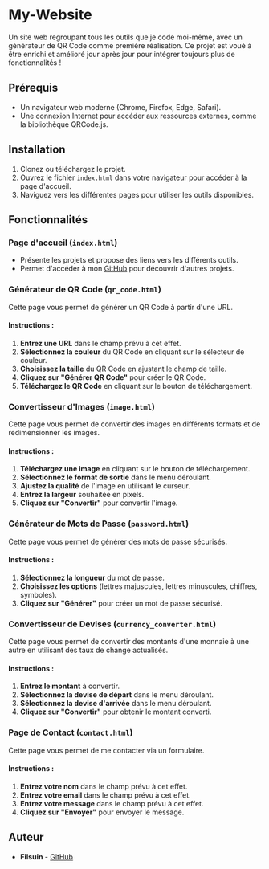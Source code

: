 # My-Website
Un site web regroupant tous les outils que je code moi-même, avec un générateur de QR Code comme première réalisation. Ce projet est voué à être enrichi et amélioré jour après jour pour intégrer toujours plus de fonctionnalités !

## Prérequis

- Un navigateur web moderne (Chrome, Firefox, Edge, Safari).
- Une connexion Internet pour accéder aux ressources externes, comme la bibliothèque QRCode.js.

## Installation

1. Clonez ou téléchargez le projet.
2. Ouvrez le fichier `index.html` dans votre navigateur pour accéder à la page d'accueil.
3. Naviguez vers les différentes pages pour utiliser les outils disponibles.

## Fonctionnalités

### Page d'accueil (`index.html`)

- Présente les projets et propose des liens vers les différents outils.
- Permet d'accéder à mon [GitHub](https://github.com/filsuin) pour découvrir d'autres projets.

### Générateur de QR Code (`qr_code.html`)

Cette page vous permet de générer un QR Code à partir d'une URL.

#### Instructions :

1. **Entrez une URL** dans le champ prévu à cet effet.
2. **Sélectionnez la couleur** du QR Code en cliquant sur le sélecteur de couleur.
3. **Choisissez la taille** du QR Code en ajustant le champ de taille.
4. **Cliquez sur "Générer QR Code"** pour créer le QR Code.
5. **Téléchargez le QR Code** en cliquant sur le bouton de téléchargement.

### Convertisseur d'Images (`image.html`)

Cette page vous permet de convertir des images en différents formats et de redimensionner les images.

#### Instructions :

1. **Téléchargez une image** en cliquant sur le bouton de téléchargement.
2. **Sélectionnez le format de sortie** dans le menu déroulant.
3. **Ajustez la qualité** de l'image en utilisant le curseur.
4. **Entrez la largeur** souhaitée en pixels.
5. **Cliquez sur "Convertir"** pour convertir l'image.

### Générateur de Mots de Passe (`password.html`)

Cette page vous permet de générer des mots de passe sécurisés.

#### Instructions :

1. **Sélectionnez la longueur** du mot de passe.
2. **Choisissez les options** (lettres majuscules, lettres minuscules, chiffres, symboles).
3. **Cliquez sur "Générer"** pour créer un mot de passe sécurisé.

### Convertisseur de Devises (`currency_converter.html`)

Cette page vous permet de convertir des montants d'une monnaie à une autre en utilisant des taux de change actualisés.

#### Instructions :

1. **Entrez le montant** à convertir.
2. **Sélectionnez la devise de départ** dans le menu déroulant.
3. **Sélectionnez la devise d'arrivée** dans le menu déroulant.
4. **Cliquez sur "Convertir"** pour obtenir le montant converti.

### Page de Contact (`contact.html`)

Cette page vous permet de me contacter via un formulaire.

#### Instructions :

1. **Entrez votre nom** dans le champ prévu à cet effet.
2. **Entrez votre email** dans le champ prévu à cet effet.
3. **Entrez votre message** dans le champ prévu à cet effet.
4. **Cliquez sur "Envoyer"** pour envoyer le message.

## Auteur

- **Filsuin** - [GitHub](https://github.com/filsuin)
